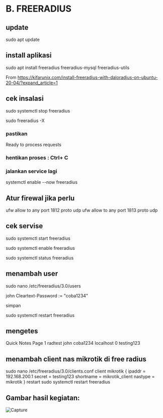 # B. FREERADIUS
## update
sudo apt update
## install aplikasi
sudo apt install freeradius freeradius-mysql freeradius-utils

From <https://kifarunix.com/install-freeradius-with-daloradius-on-ubuntu-20-04/?expand_article=1>
## cek insalasi
sudo systemctl stop freeradius

sudo freeradius -X
### pastikan
Ready to process requests
### hentikan proses : Ctrl+ C
### jalankan service lagi
systemctl enable --now freeradius
## Atur firewal jika perlu
ufw allow to any port 1812 proto udp
ufw allow to any port 1813 proto udp
## cek servise
sudo systemctl start freeradius

sudo systemctl enable freeradius

sudo systemctl status freeradius
## menambah user
sudo nano /etc/freeradius/3.0/users

john Cleartext-Password := "coba1234"

simpan

sudo systemctl restart freeradius
## mengetes
 Quick Notes Page 1
radtest john coba1234 localhost 0 testing123
## menambah client nas mikrotik di free radius
sudo nano /etc/freeradius/3.0/clients.conf
client mikrotik {
 ipaddr = 192.168.200.1
 secret = testing123
 shortname = mikrotik_client
 nastype = mikrotik
}
restart
sudo systemctl restart freeradius

## Gambar hasil kegiatan:

![Capture](https://github.com/akusukacoding22/riannnnnn/assets/156275570/4f02dd5b-b5b6-4def-91ba-bd594809db42)
